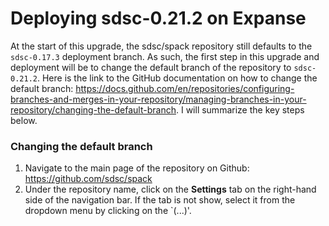 # Deploying sdsc-0.21.2 on Expanse

At the start of this upgrade, the sdsc/spack repository still defaults to the `sdsc-0.17.3` deployment branch. As such, the first step in this upgrade and deployment will be to change the default branch of the repository to `sdsc-0.21.2`. Here is the link to the GitHub documentation on how to change the default branch: https://docs.github.com/en/repositories/configuring-branches-and-merges-in-your-repository/managing-branches-in-your-repository/changing-the-default-branch. I will summarize the key steps below.

### Changing the default branch

1. Navigate to the main page of the repository on Github: https://github.com/sdsc/spack
2. Under the repository name, click on the **Settings** tab on the right-hand side of the navigation bar. If the tab is not show, select it from the dropdown menu by clicking on the `(...)'.
